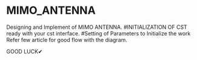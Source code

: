 # MIMO_ANTENNA
Designing and Implement of MIMO ANTENNA. 
#INITIALIZATION OF CST
ready with your cst interface.
#Setting of Parameters to Initialize the work
Refer few article for good flow with the diagram.

GOOD LUCK✔

